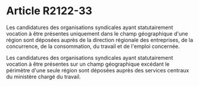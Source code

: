 # Article R2122-33

Les candidatures des organisations syndicales ayant statutairement vocation à être présentes uniquement dans le champ géographique d'une région sont déposées auprès de la direction régionale des entreprises, de la concurrence, de la consommation, du travail et de l'emploi concernée. 
  
   
Les candidatures des organisations syndicales ayant statutairement vocation à être présentes sur un champ géographique excédant le périmètre d'une seule région sont déposées auprès des services centraux du ministère chargé du travail.